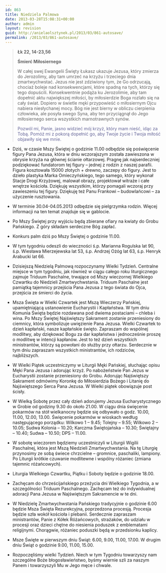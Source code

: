 ```yaml
---
id: 863
title: Niedziela Palmowa
date: 2013-03-28T15:08:31+00:00
author: admin
layout: revision
guid: http://anielaolsztynek.pl/2013/03/861-autosave/
permalink: /2013/03/861-autosave/
---
```

> **Łk 22, 14-23,56**
> 
> **Śmierć Miłosiernego**
> 
> W całej swej Ewangelii Święty Łukasz ukazuje Jezusa, który zmierza do Jerozolimy, aby tam umrzeć na krzyżu i trzeciego dnia zmartwychwstać. Jezus nie jest zdziwiony tym, że Go odrzucają, chociaż boleje nad konsekwencjami, które spadną na tych, którzy się tego dopuścili. Konsekwentnie podąża ku Jerozolimie, aby tam dopełnić aktu największej miłości, by miłosierdzie Boga rozlało się na cały świat. Dopiero w świetle męki przypowieść o miłosiernym Ojcu nabiera niesłychanej mocy. Bóg nie jest bierny w obliczu cierpienia człowieka, ale posyła swego Syna, aby ten przyciągnął do Jego miłosiernego serca wszystkich marnotrawnych synów.
> 
> <span style="color: #666699;">Pozwól mi, Panie, jasno widzieć mój krzyż, który mam nieść, idąc za Tobą. Pomóż mi z pokorą dopełnić go, aby Twoje życie i Twoja miłość objawiły się we mnie.</span>

  * Dziś, w czasie Mszy Świętej o godzinie 11.00 odbędzie się poświęcenie figury Pana Jezusa, która w dniu wczorajszym została zawieszona w obrysie krzyża na głównej ścianie ołtarzowej. Pragnę jak najserdeczniej podziękować fundatorom tej figury &#8211; jednej z rodzin z naszej parafii. Figura kosztowała 15000 złotych + drewno, zaczepy do figury. Jest to dzieło plastyka Marka Omieczyńskiego, tego samego, który wykonał Stacje Drogi Krzyżowej, malował obrazy, projektował witraże i całe wnętrze kościoła. Dziękuję wszystkim, którzy pomagali wczoraj przy zawieszeniu tej figury. Dziękuję też Panu Frankowi &#8211; budowlańcowi &#8211; za użyczenie rusztowania.
  * W terminie 30.04-04.05.2013 odbędzie się pielgrzymka rodzin. Więcej informacji na ten temat znajduje się w gablocie.
  * Po Mszy Świętej przy wyjściu będą zbierane ofiary na kwiaty do Grobu Pańskiego. Z góry składam serdeczne Bóg zapłać.
  * Konkurs palm dziś po Mszy Świętej o godzinie 11.00.
  * W tym tygodniu odeszli do wieczności ś.p. Marianna Rogulska lat 90, ś.p. Wiesława Mierzejewska lat 53, ś.p. Andrzej Ożóg lat 63, ś.p. Henryk Arabucki lat 66.

  * Dzisiejszą Niedzielą Palmową rozpoczynamy Wielki Tydzień. Centralne miejsce w tym tygodniu, jak również w ciągu całego roku liturgicznego zajmuje Triduum Paschalne, trwające od Mszy wieczornej Wielkiego Czwartku do Niedzieli Zmartwychwstania. Triduum Paschalne jest pamiątką tajemnicy przejścia Pana Jezusa z tego świata do Ojca, przejścia ze śmierci do życia.
  * Msza Święta w Wielki Czwartek jest Mszą Wieczerzy Pańskiej, upamiętniającą ustanowienie Eucharystii i Kapłaństwa. W tym dniu Komunia Święta będzie rozdawana pod dwiema postaciami &#8211; chleba i wina. Po Mszy Świętej Najświętszy Sakrament zostanie przeniesiony do ciemnicy, która symbolizuje uwięzienie Pana Jezusa. Wielki Czwartek to dzień kapłański, nasze kapłańskie święto. Zapraszam do wspólnej modlitwy, aby dziękować Bogu za dar kapłaństwa i jednocześnie proszę o modlitwę w intencji kapłanów. Jest to też dzień wszystkich ministrantów, którzy są powołani do służby przy ołtarzu. Serdecznie w tym dniu zapraszam wszystkich ministrantów, ich rodziców, najbliższych.
  * W Wielki Piątek uczestniczymy w Liturgii Męki Pańskiej, słuchając opisu Męki Pana Jezusa i adorując krzyż. Po nabożeństwie Pan Jezus w Eucharystii zostanie przeniesiony do Grobu. Adorując Najświętszy Sakrament odmówimy Koronkę do Miłosierdzia Bożego i Litanię do Najświętszego Serca Pana Jezusa. W Wielki piątek obowiązuje post ścisły.
  * W Wielką Sobotę przez cały dzień adorujemy Jezusa Eucharystycznego w Grobie od godziny 9.30 do około 21.00. W ciągu dnia święcenie pokarmów na stół wielkanocny będzie się odbywało o godz. 10.00, 11.00, 12.00, 13.00. Święcenie pokarmów w wioskach według następującego porządku: Wilkowo 1 &#8211; 9.45; Tolejny &#8211; 9.55; Wilkowo 2 &#8211; 10.05; Sudwa Kolonia &#8211; 10.20; Karczma Świętojańska &#8211; 10.30; Świętajny &#8211; 10.40; Sudwa &#8211; 10.50; DPS &#8211; 11.00.
  * W sobotę wieczorem będziemy uczestniczyli w Liturgii Wigilii Paschalnej, która jest Mszą Niedzieli Zmartwychwstania. Na tę Liturgię przynosimy ze sobą świece chrzcielne &#8211; gromnice, paschaliki, lampiony. Po Liturgii krótkie czuwanie modlitewne i wspólny różaniec (zmiana tajemnic różańcowych).
  * Liturgia Wielkiego Czwartku, Piątku i Soboty będzie o godzinie 18.00.
  * Zachęcam do chrześcijańskiego przeżycia dni Wielkiego Tygodnia, a w szczególności Triduum Paschalnego. Zachęcam też do indywidualnej adoracji Pana Jezusa w Najświętszym Sakramencie w te dni.
  * W Niedzielę Zmartwychwstania Pańskiego tradycyjnie o godzinie 6.00 będzie Msza Święta Rezurekcyjna, poprzedzona procesją. Procesja będzie szła wokół kościoła i plebanii. Serdecznie zapraszam ministrantów, Panie z Kółek Różańcowych, strażaków, do udziału w procesji oraz dzieci chętne do niesienia poduszek z emblematami religijnymi. Chorągwie, różaniec poduszki będą w przedsionku kaplicy.
  * Msze Święte w pierwszym dniu Świąt: 6.00, 9.00, 11.00, 17.00. W drugim dniu Świąt o godzinie 9.00, 11.00, 15.00.
  * Rozpoczęliśmy wielki Tydzień. Niech w tym Tygodniu towarzyszy nam szczególne Boże błogosławieństwo, byśmy wiernie szli za naszym Panem i towarzyszyli Mu w Jego męce i chwale.